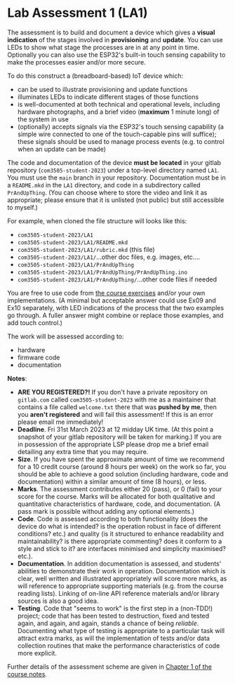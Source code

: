 
# Lab Assessment 1 (LA1) ####################################################

The assessment is to build and document a device which gives a **visual
indication** of the stages involved in **provisioning** and **update**. You
can use LEDs to show what stage the processes are in at any point in time.
Optionally you can also use the ESP32's built-in touch sensing capability to
make the processes easier and/or more secure.

To do this construct a (breadboard-based) IoT device which:

- can be used to illustrate provisioning and update functions
- illuminates LEDs to indicate different stages of those functions
- is well-documented at both technical and operational levels, including
  hardware photographs, and a brief video (**maximum** 1 minute long) of the
  system in use
- (optionally) accepts signals via the ESP32's touch sensing capability (a
  simple wire connected to one of the touch-capable pins will suffice); these
  signals should be used to manage process events (e.g. to control when an
  update can be made)

The code and documentation of the device **must be located** in your gitlab
repository (`com3505-student-2023`) under a top-level directory named `LA1`.
You must use the `main` branch in your repository. Documentation must be in a
`README.mkd` in the `LA1` directory, and code in a subdirectory called
`PrAndUpThing`. (You can choose where to store the video and link it as
appropriate; please ensure that it is unlisted (not public) but still
accessible to myself.)

For example, when cloned the file structure will looks like this:

- `com3505-student-2023/LA1`
- `com3505-student-2023/LA1/README.mkd`
- `com3505-student-2023/LA1/rubric.mkd` (this file)
- `com3505-student-2023/LA1/`...other doc files, e.g. images, etc....
- `com3505-student-2023/LA1/PrAndUpThing`
- `com3505-student-2023/LA1/PrAndUpThing/PrAndUpThing.ino`
- `com3505-student-2023/LA1/PrAndUpThing/`...other code files if needed

You are free to use code from [the course
exercises](https://gitlab.com/hamishcunningham/the-internet-of-things/-/tree/master/exercises)
and/or your own implementations. (A minimal but acceptable answer could use
Ex09 and Ex10 separately, with LED indications of the process that the two
examples go through. A fuller answer might combine or replace those examples,
and add touch control.)

The work will be assessed according to:

- hardware
- firmware code
- documentation

**Notes**:

- **ARE YOU REGISTERED?!** If you don't have a private repository on
  `gitlab.com` called `com3505-student-2023` with me as a maintainer that
  contains a file called `welcome.txt` there that was **pushed by me**, then
  you **aren't registered** and will fail this assessment! If this is an error
  please email me immediately!
- **Deadline**. Fri 31st March 2023 at 12 midday UK time. (At this point a
  snapshot of your gitlab repository will be taken for marking.) If you are in
  possession of the appropriate LSP please drop me a brief email detailing any
  extra time that you may require.
- **Size**. If you have spent the approximate amount of time we recommend for
  a 10 credit course (around 8 hours per week) on the work so far, you should
  be able to achieve a good solution (including hardware, code and
  documentation) within a similar amount of time (8 hours), or less.
- **Marks**. The assessment contributes either 20 (pass), or 0 (fail) to your
  score for the course. Marks will be allocated for both qualitative and
  quantitative characteristics of hardware, code, and documentation. (A pass
  mark is possible without adding any optional elements.)
- **Code**. Code is assessed according to both functionality (does the device
  do what is intended? is the operation robust in face of different
  conditions? etc.) and quality (is it structured to enhance readability and
  maintainability? is there appropriate commenting? does it conform to a style
  and stick to it? are interfaces minimised and simplicity maximised? etc.).
- **Documentation**. In addition documentation is assessed, and students'
  abilities to demonstrate their work in operation. Documentation which is
  clear, well written and illustrated appropriately will score more marks, as
  will reference to appropriate supporting materials (e.g. from the course
  reading lists). Linking of on-line API reference materials and/or library
  sources is also a good idea.
- **Testing**. Code that "seems to work" is the first step in a (non-TDD!)
  project; code that has been tested to destruction, fixed and tested again,
  and again, and again, stands a chance of being _reliable_. Documenting what
  type of testing is appropriate to a particular task will attract extra
  marks, as will the implementation of tests and/or data collection routines
  that make the performance characteristics of code more explicit.

Further details of the assessment scheme are given in [Chapter 1 of the course
notes](https://iot.unphone.net/#assessment).
